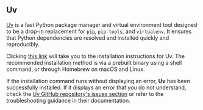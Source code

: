 ## Uv
[Uv](https://github.com/astral-sh/uv) is a fast Python package manager and virtual environment tool designed to be a drop-in replacement for `pip`, `pip-tools`, and `virtualenv`. It ensures that Python dependencies are resolved and installed quickly and reproducibly.

Clicking [this link](https://github.com/astral-sh/uv#installation) will take you to the installation instructions for Uv. The recommended installation method is via a prebuilt binary using a shell command, or through Homebrew on macOS and Linux.

If the installation command runs without displaying an error, **Uv** has been successfully installed. If it displays an error that you do not understand, check the [Uv GitHub repository's issues section](https://github.com/astral-sh/uv/issues) or refer to the troubleshooting guidance in their documentation.
